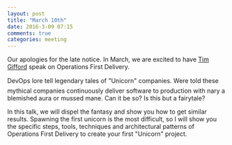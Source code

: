 ```yaml
---
layout: post
title: "March 10th"
date: 2016-3-09 07:15
comments: true
categories: meeting
---
```

Our apologies for the late notice.  In March, we are excited to have [Tim Gifford][tim] speak on Operations First Delivery.

DevOps lore tell legendary tales of "Unicorn" companies. Were told these mythical companies continuously deliver software to production with nary a blemished aura or mussed mane. Can it be so? Is this but a fairytale?

In this talk, we will dispel the fantasy and show you how to get similar results. Spawning the first unicorn is the most difficult, so I will show you the specific steps, tools, techniques and architectural patterns of Operations First Delivery to create your first "Unicorn" project.

[tim]:https://twitter.com/timgifford
